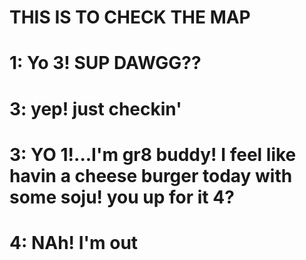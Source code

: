 
# THIS IS TO CHECK THE MAP 


# 1: Yo 3! SUP DAWGG??

# 3: yep! just checkin'

# 3: YO 1!...I'm gr8 buddy! I feel like havin a cheese burger today with some soju! you up for it 4? 

# 4: NAh! I'm out

